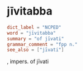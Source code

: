 # jīvitabba

``` toml
dict_label = "NCPED"
word = "jīvitabba"
summary = "of jīvati"
grammar_comment = "fpp n."
see_also = ["jīvati"]
```

, impers. of jīvati

